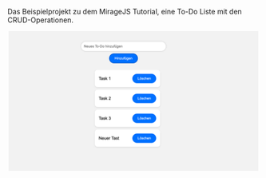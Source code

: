 <p>Das Beispielprojekt zu dem MirageJS Tutorial, eine To-Do Liste mit den CRUD-Operationen.<p>

<p align="center">
  <img src="/images/BlogMirageJS.png/" alt="Bild des Projekts" width="500">
</p>
